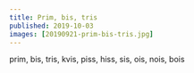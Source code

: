 ```yaml
---
title: Prim, bis, tris
published: 2019-10-03
images: [20190921-prim-bis-tris.jpg]
---
```


prim, bis, tris, kvis, piss, hiss, sis, ois, nois, bois
